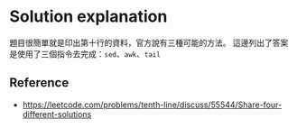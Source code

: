 # Solution explanation

題目很簡單就是印出第十行的資料，官方說有三種可能的方法。
這邊列出了答案是使用了三個指令去完成：`sed`、`awk`、`tail`

## Reference

- https://leetcode.com/problems/tenth-line/discuss/55544/Share-four-different-solutions
